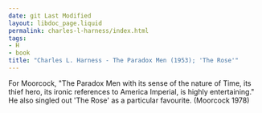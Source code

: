 ```yaml
---
date: git Last Modified
layout: libdoc_page.liquid
permalink: charles-l-harness/index.html
tags:
- H
- book
title: "Charles L. Harness - The Paradox Men (1953); 'The Rose'"
---
```


For Moorcock, "The Paradox Men with its sense of  the nature of Time, its thief hero, its ironic references to America Imperial, is  highly entertaining." He also singled out 'The Rose' as a particular  favourite. (Moorcock 1978)